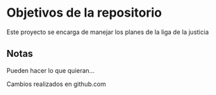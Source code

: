 # Objetivos de la repositorio

Este proyecto se encarga de manejar los planes de la liga de la justicia


## Notas
Pueden hacer lo que quieran...

Cambios realizados en github.com
